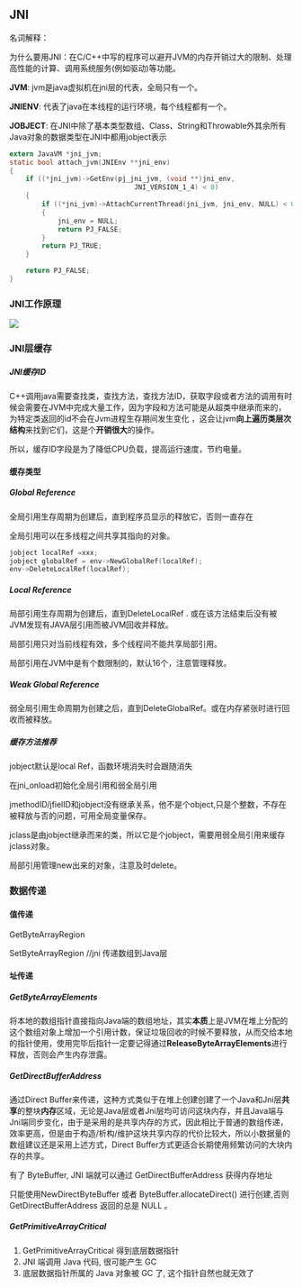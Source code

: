 ## JNI

名词解释：

为什么要用JNI：在C/C++中写的程序可以避开JVM的内存开销过大的限制、处理高性能的计算、调用系统服务(例如驱动)等功能。

**JVM**: jvm是java虚拟机在jni层的代表，全局只有一个。

**JNIENV**: 代表了java在本线程的运行环境，每个线程都有一个。

**JOBJECT**: 在JNI中除了基本类型数组、Class、String和Throwable外其余所有Java对象的数据类型在JNI中都用jobject表示

```c
extern JavaVM *jni_jvm;
static bool attach_jvm(JNIEnv **jni_env)
{
    if ((*jni_jvm)->GetEnv(pj_jni_jvm, (void **)jni_env,
                               JNI_VERSION_1_4) < 0)
    {
        if ((*jni_jvm)->AttachCurrentThread(jni_jvm, jni_env, NULL) < 0)
        {
            jni_env = NULL;
            return PJ_FALSE;
        }
        return PJ_TRUE;
    }

    return PJ_FALSE;
}

```



### JNI工作原理

![](./png/JNI工作原理.png)

### JNI层缓存

##### JNI缓存ID

C++调用java需要查找类，查找方法，查找方法ID，获取字段或者方法的调用有时候会需要在JVM中完成大量工作，因为字段和方法可能是从超类中继承而来的，为特定类返回的id不会在Jvm进程生存期间发生变化 ，这会让jvm**向上遍历类层次结构**来找到它们，这是个**开销很大**的操作。

所以，缓存ID字段是为了降低CPU负载，提高运行速度，节约电量。

#### 缓存类型

##### Global Reference

全局引用生存周期为创建后，直到程序员显示的释放它，否则一直存在

全局引用可以在多线程之间共享其指向的对象。

```c
jobject localRef =xxx;
jobject globalRef = env->NewGlobalRef(localRef);
env->DeleteLocalRef(localRef);
```



##### Local Reference

局部引用生存周期为创建后，直到DeleteLocalRef . 或在该方法结束后没有被JVM发现有JAVA层引用而被JVM回收并释放。

局部引用只对当前线程有效，多个线程间不能共享局部引用。

局部引用在JVM中是有个数限制的，默认16个，注意管理释放。

##### Weak Global Reference

弱全局引用生命周期为创建之后，直到DeleteGlobalRef。或在内存紧张时进行回收而被释放。

##### 缓存方法推荐

jobject默认是local Ref，函数环境消失时会跟随消失

在jni_onload初始化全局引用和弱全局引用

jmethodID/jfielID和jobject没有继承关系，他不是个object,只是个整数，不存在被释放与否的问题，可用全局变量保存。

jclass是由jobject继承而来的类，所以它是个jobject，需要用弱全局引用来缓存jclass对象。 

局部引用管理new出来的对象，注意及时delete。

### 数据传递

#### 值传递

GetByteArrayRegion

SetByteArrayRegion	//jni 传递数组到Java层

#### 址传递

##### GetByteArrayElements

​	将本地的数组指针直接指向Java端的数组地址，其实**本质**上是JVM在堆上分配的这个数组对象上增加一个引用计数，保证垃圾回收的时候不要释放，从而交给本地的指针使用，使用完毕后指针一定要记得通过**ReleaseByteArrayElements**进行释放，否则会产生内存泄露。

##### GetDirectBufferAddress

通过Direct Buffer来传递，这种方式类似于在堆上创建创建了一个Java和Jni层**共享**的整块**内存**区域，无论是Java层或者Jni层均可访问这块内存，并且Java端与Jni端同步变化，由于是采用的是共享内存的方式，因此相比于普通的数组传递，效率更高，但是由于构造/析构/维护这块共享内存的代价比较大，所以小数据量的数组建议还是采用上述方式，Direct Buffer方式更适合长期使用频繁访问的大块内存的共享。

有了 ByteBuffer, JNI 端就可以通过 GetDirectBufferAddress 获得内存地址

只能使用NewDirectByteBuffer 或者 ByteBuffer.allocateDirect() 进行创建,否则 GetDirectBufferAddress 返回的总是 NULL 。

##### GetPrimitiveArrayCritical

1. GetPrimitiveArrayCritical 得到底层数据指针
2. JNI 端调用 Java 代码, 很可能产生 GC
3. 底层数据指针所属的 Java 对象被 GC 了, 这个指针自然也就无效了

